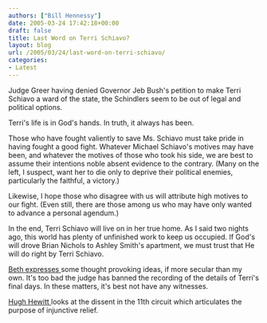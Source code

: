 ```yaml
---
authors: ["Bill Hennessy"]
date: 2005-03-24 17:42:18+00:00
draft: false
title: Last Word on Terri Schiavo?
layout: blog
url: /2005/03/24/last-word-on-terri-schiavo/
categories:
- Latest
---
```


Judge Greer having denied Governor Jeb Bush's petition to make Terri Schiavo a ward of the state, the Schindlers seem to be out of legal and political options.

Terri's life is in God's hands.  In truth, it always has been.

Those who have fought valiently to save Ms. Schiavo must take pride in having fought a good fight.  Whatever Michael Schiavo's motives may have been, and whatever the motives of those who took his side, we are best to assume their intentions noble absent evidence to the contrary.  (Many on the left, I suspect, want her to die only to deprive their political enemies, particularly the faithful, a victory.)

Likewise, I hope those who disagree with us will attribute high motives to our fight.  (Even still, there are those among  us who may have only wanted to advance a personal agendum.)

In the end, Terri Schiavo will live on in her true home.  As I said two nights ago, this world has plenty of unfinished work to keep us occupied.  If God's will drove Brian Nichols to Ashley Smith's apartment, we must trust that He will do right by Terri Schiavo.

[Beth expresses ](https://bamapachyderm.com/archives/2005/03/24/we-have-spoken-now-it-is-time-to-watch/)some thought provoking ideas, if more secular than my own.  It's too bad the judge has banned the recording of the details of Terri's final days.  In these matters, it's best not have any witnesses.

[Hugh Hewitt ](https://www.hughhewitt.com/#postid1485)looks at the dissent in the 11th circuit which articulates the purpose of injunctive relief.


